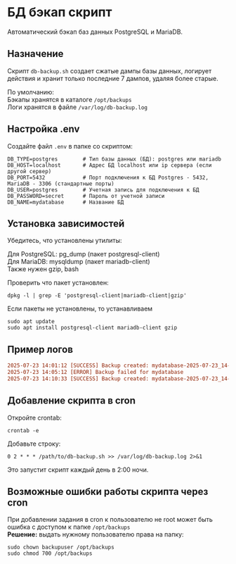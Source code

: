 # БД бэкап скрипт

Автоматический бэкап баз данных PostgreSQL и MariaDB.

## Назначение

Скрипт `db-backup.sh` создает сжатые дампы базы данных, логирует действия и хранит только последние 7 дампов, удаляя более старые.

По умолчанию:<br>
Бэкапы хранятся в каталоге `/opt/backups`<br>
Логи хранятся в файле `/var/log/db-backup.log`<br>

## Настройка .env

Создайте файл `.env` в папке со скриптом:
```
DB_TYPE=postgres        # Тип базы данных (БД): postgres или mariadb
DB_HOST=localhost       # Адрес БД localhost или ip сервера (если другой сервер)
DB_PORT=5432            # Порт подключения к БД Postgres - 5432, MariaDB - 3306 (стандартные порты)
DB_USER=postgres        # Учетная запись для подключения к БД
DB_PASSWORD=secret      # Пароль от учетной записи 
DB_NAME=mydatabase      # Название БД
```

## Установка зависимостей

Убедитесь, что установлены утилиты:<br>  

Для PostgreSQL: pg_dump (пакет postgresql-client)<br> 
Для MariaDB: mysqldump  (пакет mariadb-client)<br> 
Также нужен gzip, bash<br> 

Проверить что пакет установлен:
```
dpkg -l | grep -E 'postgresql-client|mariadb-client|gzip'
```
Если пакеты не установлены, то устанавливаем

```
sudo apt update
sudo apt install postgresql-client mariadb-client gzip
```

## Пример логов

```diff
2025-07-23 14:01:12 [SUCCESS] Backup created: mydatabase-2025-07-23_14-01.sql.gz, Size: 15M
2025-07-23 14:05:12 [ERROR] Backup failed for mydatabase
2025-07-23 14:10:33 [SUCCESS] Backup created: mydatabase-2025-07-23_14-10.sql.gz, Size: 16M
```

## Добавление скрипта в cron 

Откройте crontab:
```
crontab -e
```

Добавьте строку:
```
0 2 * * * /path/to/db-backup.sh >> /var/log/db-backup.log 2>&1
```
Это запустит скрипт каждый день в 2:00 ночи.

## Возможные ошибки работы скрипта через cron

При добавлении задания в cron к пользователю не root может быть ошибка с доступом к папке `/opt/backups` <br>
**Решение:** выдать нужному пользователю права на папку:
```
sudo chown backupuser /opt/backups
sudo chmod 700 /opt/backups
```

